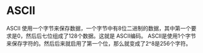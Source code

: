 # ASCII

ASCII 使用一个字节来保存数据，一个字节中有8位二进制的数据，其中第一个要求是0，然后后七位组成了128个数据。这就是 ASCII编码。
ASCII是使用1个字节来保存字符的。然后后来就启用了第一个位，那么就变成了2^8是256个字符。
